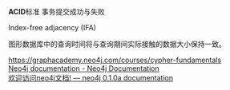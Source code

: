 **ACID**标准  事务提交成功与失败  

Index-free adjacency (IFA)  

图形数据库中的查询时间将与查询期间实际接触的数据大小保持一致。  

https://graphacademy.neo4j.com/courses/cypher-fundamentals  
[Neo4j documentation - Neo4j Documentation](https://neo4j.com/docs/)  
[欢迎访问neo4j文档! — neo4j 0.1.0a documentation](http://neo4j.com.cn/public/docs/index.html)  